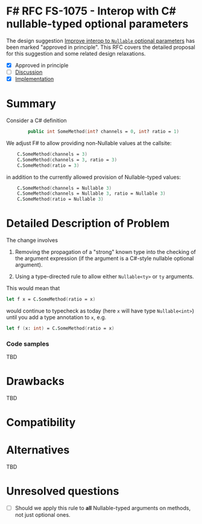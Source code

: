 # F# RFC FS-1075 - Interop with C# nullable-typed optional parameters

The design suggestion [Improve interop to `Nullable` optional parameters](https://github.com/fsharp/fslang-suggestions/issues/774) has been marked "approved in principle".
This RFC covers the detailed proposal for this suggestion and some related design relaxations.

* [x] Approved in principle
* [ ] [Discussion](TBD)
* [x] [Implementation](https://github.com/dotnet/fsharp/pull/7296)

# Summary
[summary]: #summary

Consider a C# definition 
```fsharp
        public int SomeMethod(int? channels = 0, int? ratio = 1)
```
We adjust F# to allow providing non-Nullable values at the callsite:
```fsharp
    C.SomeMethod(channels = 3)
    C.SomeMethod(channels = 3, ratio = 3)
    C.SomeMethod(ratio = 3)
```
in addition to the currently allowed provision of Nullable-typed values:
```fsharp
    C.SomeMethod(channels = Nullable 3)
    C.SomeMethod(channels = Nullable 3, ratio = Nullable 3)
    C.SomeMethod(ratio = Nullable 3)
```

# Detailed Description of Problem

The change involves

1. Removing the propagation of a "strong" known type into the checking of the argument expression (if the argument is a C#-style nullable optional argument).

2. Using a type-directed rule to allow either `Nullable<ty>` or `ty` arguments. 

This would mean that

```fsharp
let f x = C.SomeMethod(ratio = x)
```

would continue to typecheck as today (here `x` will have type `Nullable<int>`) until you add a type annotation to `x`, e.g.

```fsharp
let f (x: int) = C.SomeMethod(ratio = x)
```

### Code samples

TBD

# Drawbacks
[drawbacks]: #drawbacks

TBD

# Compatibility
[compatibility]: #compatibility

# Alternatives
[alternatives]: #alternatives

TBD

# Unresolved questions
[unresolved]: #unresolved-questions

* [ ] Should we apply this rule to **all** Nullable-typed arguments on methods, not just optional ones.








